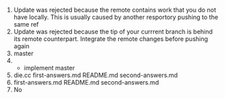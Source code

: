 1. Update was rejected because the remote contains work that you do not have locally. This is usually caused by another resportory pushing to the same ref
2. Update was rejected because the tip of your currrent branch is behind its remote counterpart. Integrate the remote changes before pushing again
3. master
4. * implement
	master
5. die.cc	first-answers.md  README.md  second-answers.md
6. first-answers.md  README.md  second-answers.md
7. No
